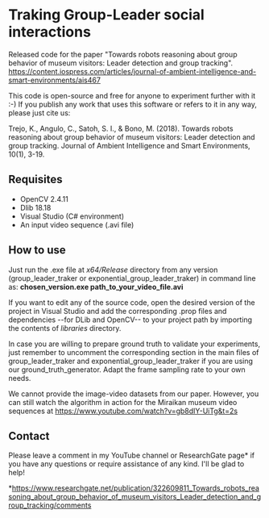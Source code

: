 # Traking Group-Leader social interactions
Released code for the paper "Towards robots reasoning about group behavior of museum visitors: Leader detection and group tracking".
https://content.iospress.com/articles/journal-of-ambient-intelligence-and-smart-environments/ais467

This code is open-source and free for anyone to experiment further with it :-) 
If you publish any work that uses this software or refers to it in any way, please just cite us:

Trejo, K., Angulo, C., Satoh, S. I., & Bono, M. (2018). Towards robots reasoning about group behavior of museum visitors: Leader detection and group tracking. Journal of Ambient Intelligence and Smart Environments, 10(1), 3-19.

## Requisites
- OpenCV 2.4.11
- Dlib 18.18
- Visual Studio (C# environment)
- An input video sequence (.avi file)

## How to use
Just run the .exe file at *x64/Release* directory from any version (group_leader_traker or exponential_group_leader_traker) in command line as: **chosen_version.exe path_to_your_video_file.avi**

If you want to edit any of the source code, open the desired version of the project in Visual Studio and add the corresponding .prop files and dependencies --for DLib and OpenCV-- to your project path by importing the contents of *libraries* directory.

In case you are willing to prepare ground truth to validate your experiments, just remember to uncomment the corresponding section in the main files of group_leader_traker and exponential_group_leader_traker if you are using our ground_truth_generator. Adapt the frame sampling rate to your own needs.

We cannot provide the image-video datasets from our paper. However, you can still watch the algorithm in action for the Miraikan museum video sequences at https://www.youtube.com/watch?v=gb8dIY-UiTg&t=2s

## Contact
Please leave a comment in my YouTube channel or ResearchGate page* if you have any questions or require assistance of any kind. I'll be glad to help!

*https://www.researchgate.net/publication/322609811_Towards_robots_reasoning_about_group_behavior_of_museum_visitors_Leader_detection_and_group_tracking/comments

